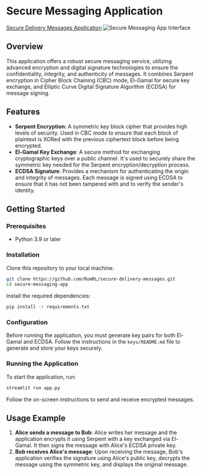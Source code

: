 
# Secure Messaging Application
[Secure Delivery Messages Application](https://secure-delivery-messages.onrender.com)
![Secure Messaging App Interface](https://example.com/path/to/image.jpg](https://github.com/RomRL/secure-delivery-messages/blob/main/ScreenShot.png) "Secure Messaging Application")

## Overview

This application offers a robust secure messaging service, utilizing advanced encryption and digital signature technologies to ensure the confidentiality, integrity, and authenticity of messages. It combines Serpent encryption in Cipher Block Chaining (CBC) mode, El-Gamal for secure key exchange, and Elliptic Curve Digital Signature Algorithm (ECDSA) for message signing.

## Features

- **Serpent Encryption**: A symmetric key block cipher that provides high levels of security. Used in CBC mode to ensure that each block of plaintext is XORed with the previous ciphertext block before being encrypted.
- **El-Gamal Key Exchange**: A secure method for exchanging cryptographic keys over a public channel. It's used to securely share the symmetric key needed for the Serpent encryption/decryption process.
- **ECDSA Signature**: Provides a mechanism for authenticating the origin and integrity of messages. Each message is signed using ECDSA to ensure that it has not been tampered with and to verify the sender's identity.

## Getting Started

### Prerequisites

- Python 3.9 or later


### Installation

Clone this repository to your local machine:

```bash
git clone https://github.com/RomRL/secure-delivery-messages.git
cd secure-messaging-app
```

Install the required dependencies:

```bash
pip install -r requirements.txt
```

### Configuration

Before running the application, you must generate key pairs for both El-Gamal and ECDSA. Follow the instructions in the `keys/README.md` file to generate and store your keys securely.

### Running the Application

To start the application, run:

```bash
streamlit run app.py
```

Follow the on-screen instructions to send and receive encrypted messages.

## Usage Example

1. **Alice sends a message to Bob**: Alice writes her message and the application encrypts it using Serpent with a key exchanged via El-Gamal. It then signs the message with Alice's ECDSA private key.
2. **Bob receives Alice's message**: Upon receiving the message, Bob's application verifies the signature using Alice's public key, decrypts the message using the symmetric key, and displays the original message.

